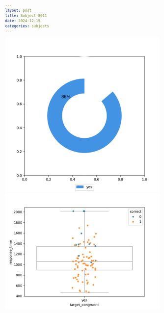 ```yaml
---
layout: post
title: Subject 8011
date: 2024-12-15
categories: subjects
---
```


![](data/8011/run-4/8011_accuracy_target_congruence.png)
![](data/8011/run-4/8011_rt_congruence.png)
